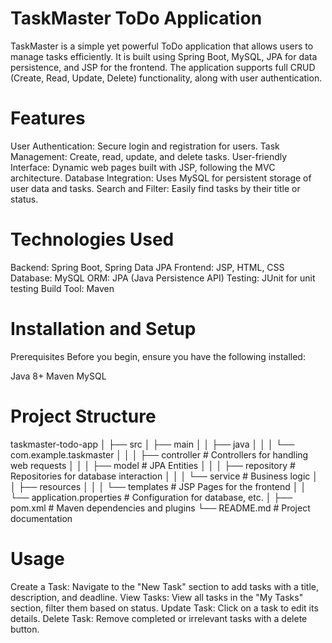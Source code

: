 # TaskMaster ToDo Application
TaskMaster is a simple yet powerful ToDo application that allows users to manage tasks efficiently. It is built using Spring Boot, MySQL, JPA for data persistence, and JSP for the frontend. The application supports full CRUD (Create, Read, Update, Delete) functionality, along with user authentication.

# Features
User Authentication: Secure login and registration for users.
Task Management: Create, read, update, and delete tasks.
User-friendly Interface: Dynamic web pages built with JSP, following the MVC architecture.
Database Integration: Uses MySQL for persistent storage of user data and tasks.
Search and Filter: Easily find tasks by their title or status.

# Technologies Used
Backend: Spring Boot, Spring Data JPA
Frontend: JSP, HTML, CSS
Database: MySQL
ORM: JPA (Java Persistence API)
Testing: JUnit for unit testing
Build Tool: Maven

# Installation and Setup
Prerequisites
Before you begin, ensure you have the following installed:

Java 8+
Maven
MySQL

# Project Structure
taskmaster-todo-app
│
├── src
│   ├── main
│   │   ├── java
│   │   │   └── com.example.taskmaster
│   │   │       ├── controller    # Controllers for handling web requests
│   │   │       ├── model         # JPA Entities
│   │   │       ├── repository    # Repositories for database interaction
│   │   │       └── service       # Business logic
│   │   ├── resources
│   │   │   └── templates         # JSP Pages for the frontend
│   │   └── application.properties # Configuration for database, etc.
│
├── pom.xml                       # Maven dependencies and plugins
└── README.md                     # Project documentation

# Usage
Create a Task: Navigate to the "New Task" section to add tasks with a title, description, and deadline.
View Tasks: View all tasks in the "My Tasks" section, filter them based on status.
Update Task: Click on a task to edit its details.
Delete Task: Remove completed or irrelevant tasks with a delete button.
